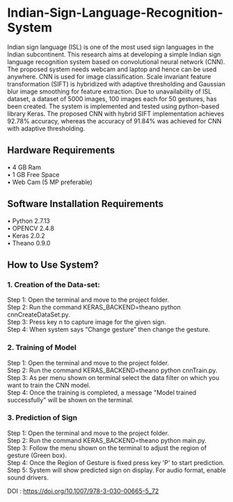 # Indian-Sign-Language-Recognition-System
Indian sign language (ISL) is one of the most used sign languages in the Indian subcontinent. This research aims at developing a simple Indian sign language recognition system based on convolutional neural network (CNN). The proposed system needs webcam and laptop and hence can be used anywhere. CNN is used for image classification. Scale invariant feature transformation (SIFT) is hybridized with adaptive thresholding and Gaussian blur image smoothing for feature extraction. Due to unavailability of ISL dataset, a dataset of 5000 images, 100 images each for 50 gestures, has been created. The system is implemented and tested using python-based library Keras. The proposed CNN with hybrid SIFT implementation achieves 92.78% accuracy, whereas the accuracy of 91.84% was achieved for CNN with adaptive thresholding.
## Hardware Requirements
• 4 GB Ram<br/>
• 1 GB Free Space<br/>
• Web Cam (5 MP preferable)<br/>
## Software Installation Requirements
• Python 2.7.13<br/> 
• OPENCV 2.4.8<br/> 
• Keras 2.0.2<br/>
• Theano 0.9.0<br/>
## How to Use System?
### 1. Creation of the Data-set:
Step 1: Open the terminal and move to the project folder.<br/>
Step 2: Run the command KERAS_BACKEND=theano python cnnCreateDataSet.py.<br/>
Step 3: Press key n to capture image for the given sign.<br/>
Step 4: When system says “Change gesture” then change the gesture.<br/>
### 2. Training of Model
Step 1: Open the terminal and move to the project folder.<br/>
Step 2: Run the command KERAS_BACKEND=theano python cnnTrain.py.<br/> 
Step 3: As per menu shown on terminal select the data filter on which you want to train the CNN model.<br/>
Step 4: Once the training is completed, a message "Model trained successfully"  will be shown on the terminal.<br/>
### 3. Prediction of Sign
Step 1: Open the terminal and move to the project folder.<br/>
Step 2: Run the command KERAS_BACKEND=theano python main.py.<br/>
Step 3: Follow the menu shown on the terminal to adjust the region of gesture (Green box).<br/>
Step 4: Once the Region of Gesture is fixed press key 'P' to start prediction.<br/>
Step 5: System will show predicted sign on display. For audio format, enable sound drivers.<br/>    
 
DOI : https://doi.org/10.1007/978-3-030-00665-5_72
